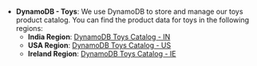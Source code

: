 - **DynamoDB - Toys**: We use DynamoDB to store and manage our toys product catalog. You can find the product data for toys in the following regions:
   - **India Region**: [DynamoDB Toys Catalog - IN](http://3.27.11.248:3031/bikes/all/IN)
   - **USA Region**: [DynamoDB Toys Catalog - US](http://3.27.11.248:3031/bikes/all/US-NC)
   - **Ireland Region**: [DynamoDB Toys Catalog - IE](http://3.27.11.248:3031/bikes/all/IE)
